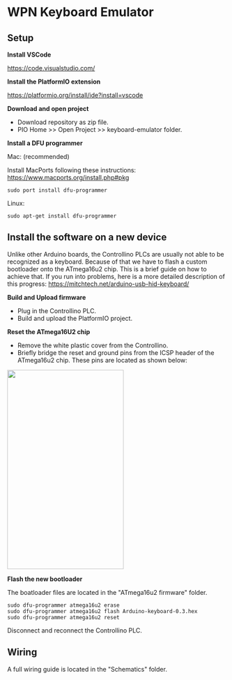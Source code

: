 # WPN Keyboard Emulator

## Setup

**Install VSCode**

https://code.visualstudio.com/

**Install the PlatformIO extension**

https://platformio.org/install/ide?install=vscode

**Download and open project**

- Download repository as zip file.
- PIO Home >> Open Project >> keyboard-emulator folder.

**Install a DFU programmer**

Mac: (recommended)

Install MacPorts following these instructions: https://www.macports.org/install.php#pkg

```
sudo port install dfu-programmer
```
Linux:
```
sudo apt-get install dfu-programmer
```

## Install the software on a new device

Unlike other Arduino boards, the Controllino PLCs are usually not able to be recognized as a keyboard. Because of that we have to flash a custom bootloader onto the ATmega16u2 chip. This is a brief guide on how to achieve that. If you run into problems, here is a more detailed description of this progress: https://mitchtech.net/arduino-usb-hid-keyboard/

**Build and Upload firmware**
- Plug in the Controllino PLC.
- Build and upload the PlatformIO project.

**Reset the ATmega16U2 chip**
- Remove the white plastic cover from the Controllino.
- Briefly bridge the reset and ground pins from the ICSP header of the ATmega16u2 chip. These pins are located as shown below:

<img src="https://github.com/WaypointNetworkAG/keyboard-emulator/blob/main/images/ATmega16u2_reset.png" width="267" height="457">

**Flash the new bootloader**

The boatloader files are located in the "ATmega16u2 firmware" folder.

```
sudo dfu-programmer atmega16u2 erase
sudo dfu-programmer atmega16u2 flash Arduino-keyboard-0.3.hex
sudo dfu-programmer atmega16u2 reset
```

Disconnect and reconnect the Controllino PLC.

## Wiring

A full wiring guide is located in the "Schematics" folder.
